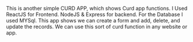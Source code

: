
This is another simple CURD APP, which shows Curd app functions. I Used ReactJS for Frontend. NodeJS & Express for backend. For the Database I used MYSql. This app shows we can create a form and add, delete, and update the records. We can use this sort of curd function in any website or app. 
